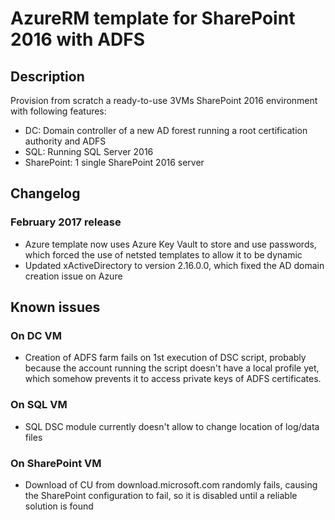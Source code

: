 # AzureRM template for SharePoint 2016 with ADFS
## Description
Provision from scratch a ready-to-use 3VMs SharePoint 2016 environment with following features:

* DC: Domain controller of a new AD forest running a root certification authority and ADFS
* SQL: Running SQL Server 2016
* SharePoint: 1 single SharePoint 2016 server

## Changelog
### February 2017 release
* Azure template now uses Azure Key Vault to store and use passwords, which forced the use of netsted templates to allow it to be dynamic
* Updated xActiveDirectory to version 2.16.0.0, which fixed the AD domain creation issue on Azure
 
## Known issues
### On DC VM
* Creation of ADFS farm fails on 1st execution of DSC script, probably because the account running the script doesn't have a local profile yet, which somehow prevents it to access private keys of ADFS certificates.
 
### On SQL VM
* SQL DSC module currently doesn't allow to change location of log/data files

### On SharePoint VM
* Download of CU from download.microsoft.com randomly fails, causing the SharePoint configuration to fail, so it is disabled until a reliable solution is found
